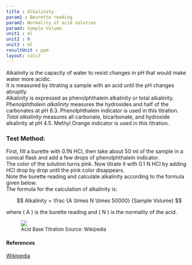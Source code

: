 ```yaml
---
title : Alkalinity
param1 : Beurette reading
param2: Normality of acid solution
param3: Sample Volume 
unit1 : ml
unit2 : N
unit3 : ml
resultUnit : ppm 
layout: calc3
---
```


Alkalinity is the capacity of water to resist changes in pH that would make water more acidic.  
It is measured by titrating a sample with an acid until the pH changes abruptly.  
Alkalinity is expressed as phenolphthalein alkalinity or total alkalinity.   _Phenolphthalein alkalinity_ measures the hydroxides and half of the carbonates at pH 8.3.   Phenolphthalein indicator is used in this titration.   
_Total alkalinity_ measures all carbonate, bicarbonate, and hydroxide alkalinity at pH 4.5. Methyl Orange indicator is used in this titration.

### Test Method:

First, fill a burette with 0.1N HCl, then take about 50 ml of the sample in a conical flask and add a few drops of phenolphthalein indicator.  
The color of the solution turns pink. Now titrate it with 0.1 N HCl by adding HCl drop by drop until the pink color disappears.  
Note the burette reading and calculate alkalinity according to the formula given below.  
The formula for the calculation of alkalinity is:

$$
Alkalinity = \frac {A \times N \times 50000} {Sample Volume}
$$

where \( A \) is the burette reading and \( N \) is the normality of the acid.

<figure>
  <img src="https://upload.wikimedia.org/wikipedia/commons/8/8c/Titolazione.gif" />
  <figcaption style="font-size: 13px">Acid Base Titration Source: Wikipedia</figcaption>
</figure>

#### References
[Wikipedia](https://en.wikipedia.org/wiki/Alkalinity)

<script>  
    const inputs = document.querySelectorAll('.outlined-field input:not([readonly])');    
    inputs.forEach(input => {     
      input.addEventListener('input', () => {
        if (input.value) {
          input.closest('.outlined-field').classList.add('has-content');
        } else {
          input.closest('.outlined-field').classList.remove('has-content');
        }   
              calculate();
      });      
          if (input.value) {
        input.closest('.outlined-field').classList.add('has-content');
      }
    }); 
    function calculate() {
      const beuretteReading = parseFloat(document.getElementById('param1').value) || 0;
      const normality = parseFloat(document.getElementById('param2').value) || 0;
      const sampleVolume= parseFloat(document.getElementById('param3').value) || 0; 
    const result = (beuretteReading*normality*50000)/sampleVolume      
      document.getElementById('result').value = result.toFixed(2);
    }
</script>